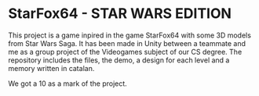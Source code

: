 # StarFox64 - STAR WARS EDITION

This project is a game inpired in the game StarFox64 with some 3D models from Star Wars Saga. It has been made in Unity between a teammate and me as a group project of the Videogames subject of our CS degree. The repository includes the files, the demo, a design for each level and a memory written in catalan.

We got a 10 as a mark of the project.